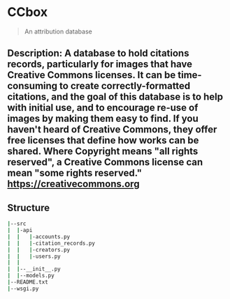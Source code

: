 # CCbox
> An attribution database
## Description: A database to hold citations records, particularly for images that have Creative Commons licenses.  It can be time-consuming to create correctly-formatted citations, and the goal of this database is to help with initial use, and to encourage re-use of images by making them easy to find. If you haven't heard of Creative Commons, they offer free licenses that define how works can be shared.  Where Copyright means "all rights reserved", a Creative Commons license can mean "some rights reserved."  https://creativecommons.org

## Structure
```sh
|--src
|  |-api
|  |   |-accounts.py
|  |   |-citation_records.py
|  |   |-creators.py
|  |   |-users.py
|  |
|  |--__init__.py  
|  |--models.py 
|--README.txt
|--wsgi.py
```
